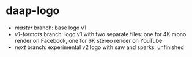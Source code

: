 # daap-logo

* *master* branch: base logo v1
* *v1-formats* branch: logo v1 with two separate files: one for 4K mono render on Facebook, one for 6K stereo render on YouTube
* *next* branch: experimental v2 logo with saw and sparks, unfinished